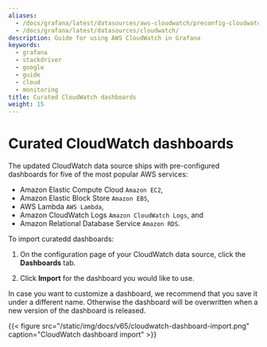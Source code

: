 ```yaml
---
aliases:
  - /docs/grafana/latest/datasources/aws-cloudwatch/preconfig-cloudwatch-dashboards/
  - /docs/grafana/latest/datasources/cloudwatch/
description: Guide for using AWS CloudWatch in Grafana
keywords:
  - grafana
  - stackdriver
  - google
  - guide
  - cloud
  - monitoring
title: Curated CloudWatch dashboards
weight: 15
---
```


# Curated CloudWatch dashboards

The updated CloudWatch data source ships with pre-configured dashboards for five of the most popular AWS services:

- Amazon Elastic Compute Cloud `Amazon EC2`,
- Amazon Elastic Block Store `Amazon EBS`,
- AWS Lambda `AWS Lambda`,
- Amazon CloudWatch Logs `Amazon CloudWatch Logs`, and
- Amazon Relational Database Service `Amazon RDS`.

To import curatedd dashboards:

1. On the configuration page of your CloudWatch data source, click the **Dashboards** tab.

1. Click **Import** for the dashboard you would like to use.

In case you want to customize a dashboard, we recommend that you save it under a different name. Otherwise the dashboard will be overwritten when a new version of the dashboard is released.

{{< figure src="/static/img/docs/v65/cloudwatch-dashboard-import.png" caption="CloudWatch dashboard import" >}}
